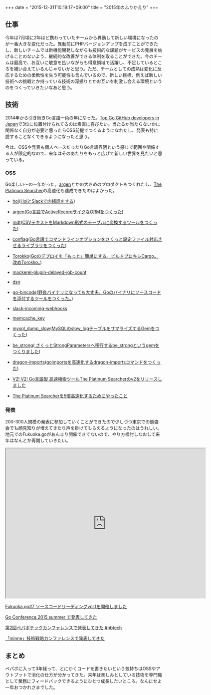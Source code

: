 +++
date = "2015-12-31T10:19:17+09:00"
title = "2015年のふりかえり"
+++

## 仕事

今年は7月頃に2年ほど携わっていたチームから異動して新しい環境になったのが一番大きな変化だった。異動前にPHPバージョンアップを成すことができたし、新しいチームでは新機能開発しながらも技術的な課題がサービスの発展を妨げることのないよう、継続的な改善ができる体制を取ることができた。今のチームは最高で、お互いに敬意を払いながらも得意領域で活躍し、不足しているところを補い合えているんじゃないかと思う。ただ、チームとしての成熟は変化に反応するための柔軟性を失う可能性も含んでいるので、新しい目標、例えば新しい技術への挑戦とか持っている技術の深掘りとかお互いを刺激し合える環境というのをつくっていきたいなあと思う。

## 技術

2014年から引き続きGo言語一色の年になった。[Top Go GitHub developers in Japan](http://github-awards.com/users?country=japan&language=Go&type=country)で3位に位置付けられてるのは素直に喜びたい。当たるか当たらないかに関係なく自分が必要と思ったらOSS前提でつくるようになれたし、発表も特に臆することなくできるようになったと思う。

今は、OSSや発表も個人ベースだったりGo言語界隈という感じで範囲や関係する人が限定的なので、来年はそのあたりをもっと広げて新しい世界を見たいと思っている。

### OSS

Go楽しい〜の一年だった。[argen](https://github.com/monochromegane/argen)とかの大きめのプロダクトもつくれたし、[The Platinum Searcher](https://github.com/monochromegane/the_platinum_searcher)の高速化も達成できたのはよかった。

- [hoi](https://github.com/monochromegane/hoi)([HoiとSlackで内緒話をする](http://blog.monochromegane.com/blog/2015/03/01/hoi-and-slack/))
- [argen](https://github.com/monochromegane/argen)([Go言語でActiveRecordライクなORMをつくった](http://blog.monochromegane.com/blog/2015/03/04/argen/))
- [mdt](https://github.com/monochromegane/mdt)([CSVテキストをMarkdown形式のテーブルに変換するツールをつくった](http://blog.monochromegane.com/blog/2015/05/17/csv-to-markdown-table/))
- [conflag](https://github.com/monochromegane/conflag)([Go言語でコマンドラインオプションをさくっと設定ファイル対応させるライブラリをつくった](http://blog.monochromegane.com/blog/2015/05/30/conflag/))
- [Torokko](https://github.com/monochromegane/torokko)([Goのデプロイを「もっと」簡単にする。ビルドプロキシCargo。改めTorokko。](http://blog.monochromegane.com/blog/2015/08/16/deploy-golang-by-cargo/))
- [mackerel-plugin-delayed-job-count](https://github.com/monochromegane/mackerel-plugin-delayed-job-count)
- [dsn](https://github.com/monochromegane/dsn)
- [go-bincode](https://github.com/monochromegane/go-bincode)([野良バイナリになっても大丈夫。Goのバイナリにソースコードを添付するツールをつくった。](http://blog.monochromegane.com/blog/2015/08/23/go-bincode/))
- [slack-incoming-webhooks](https://github.com/monochromegane/slack-incoming-webhooks)
- [memcache_key](https://github.com/monochromegane/memcache_key)
- [mysql_dump_slow](https://github.com/monochromegane/mysql_dump_slow)([MySQLのslow_logテーブルをサマライズするGemをつくった](http://blog.monochromegane.com/blog/2015/07/20/mysql-dump-slow/))
- [be_strong](https://github.com/monochromegane/be_strong)([
さくっとStrongParametersへ移行するbe_strongというgemをつくりました](http://tech.pepabo.com/2015/12/18/upgrade-to-strong-parameters/))
- [dragon-imports](https://github.com/monochromegane/dragon-imports)([goimportsを高速化するdragon-importsコマンドをつくった](http://blog.monochromegane.com/blog/2015/12/23/dragon-imports/))

- [V2! V2! Go言語製 高速検索ツールThe Platinum Searcherのv2をリリースしました](http://blog.monochromegane.com/blog/2015/12/08/the-platinum-searcher-v2/)
- [The Platinum Searcherを5倍高速化するためにやったこと](http://blog.monochromegane.com/blog/2015/12/15/how-to-speed-up-the-platinum-searcher-v2/)

### 発表

200-300人規模の発表に参加していくことができたので少しづつ東京での勉強会でも顔見知りが増えてきたり声を掛けてもらえるようになったのはうれしい。地元でのFukuoka.goがあんまり開催できてないので、やり方検討しなおして来年はなんとか再開していきたい。


<iframe src="http://www.storyboards.jp/widget/7xay4r" width="640" height="480"></iframe>

[Fukuoka.go#7 ソースコードリーディングvol.1を開催しました](http://blog.monochromegane.com/blog/2015/04/25/fukuoka-go-7/)


<script async class="speakerdeck-embed" data-id="baea21c51cb9413992b74786804e9109" data-ratio="1.33333333333333" src="//speakerdeck.com/assets/embed.js"></script>

[Go Conference 2015 summer で発表してきた](http://blog.monochromegane.com/blog/2015/06/23/go-conference-2015-summer/)

<script async class="speakerdeck-embed" data-id="dc3e7e96920d4412b24786d48114bd15" data-ratio="1.33333333333333" src="//speakerdeck.com/assets/embed.js"></script>

[第2回ペパボテックカンファレンスで発表してきた #pbtech](http://blog.monochromegane.com/blog/2015/07/05/pepabo-tech-conference-2-in-fukuoka/)

<script async class="speakerdeck-embed" data-id="ae6a096447944303a65456f6ef7af717" data-ratio="1.33333333333333" src="//speakerdeck.com/assets/embed.js"></script>

[「minne」技術戦略カンファレンスで発表してきた](http://blog.monochromegane.com/blog/2015/10/24/minne-tech-conference/)

## まとめ

ペパボに入って3年経って、とにかくコードを書きたいという気持ちはOSSやアウトプットで消化の仕方が分かってきた。来年は楽しみとしている技術を専門職として業務にフィードバックできるようにひとつ成長したいところ。なんにせよ一年おつかれさまでした。

